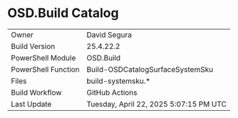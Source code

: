 ﻿# OSD.Build Catalog

| | |
|-|-|
| Owner | David Segura |
| Build Version | 25.4.22.2 |
| PowerShell Module | OSD.Build |
| PowerShell Function | Build-OSDCatalogSurfaceSystemSku |
| Files | build-systemsku.* |
| Build Workflow | GitHub Actions |
| Last Update | Tuesday, April 22, 2025 5:07:15 PM UTC |
